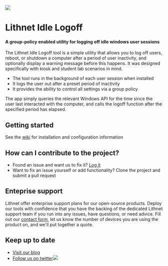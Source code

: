 ![](https://github.com/lithnet/idle-logoff/wiki/images/logo_ex_small.png)
# Lithnet Idle Logoff
#### A group-policy enabled utility for logging off idle windows user sessions

The Lithnet Idle Logoff tool is a simple utility that allows you to log off users, reboot, or shutdown a computer after a period of user inactivity, and optionally display a warning message before this happens. It was designed specifically with kiosk and student lab scenarios in mind. 

- The tool runs in the background of each user session when installed
- It logs the user out after a preset period of inactivity
- It provides the ability to control all settings via a group policy

The app simply queries the relevant Windows API for the time since the user last interacted with the computer, and calls the logoff function after the specified period has elapsed. 

## Getting started
See the [wiki](https://github.com/lithnet/idle-logoff/wiki) for installation and configuration information

## How can I contribute to the project?
* Found an issue and want us to fix it? [Log it](https://github.com/lithnet/idle-logoff/issues)
* Want to fix an issue yourself or add functionality? Clone the project and submit a pull request

## Enteprise support
Lithnet offer enterprise support plans for our open-source products. Deploy our tools with confidence that you have the backing of the dedicated Lithnet support team if you run into any issues, have questions, or need advice. Fill out our [contact form](https://lithnet.io/contact-us), let us know the number of devices you are using the product on, and we'll put together a quote.

## Keep up to date
* [Visit our blog](http://blog.lithnet.io)
* [Follow us on twitter](https://twitter.com/lithnet_io)![](http://twitter.com/favicon.ico)
